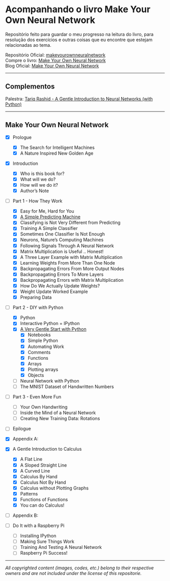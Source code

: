 # **Acompanhando o livro Make Your Own Neural Network**
Repositório feito para guardar o meu progresso na leitura do livro, para resolução dos exercícios e outras coisas que eu encontre que estejam relacionadas ao tema.

Repositório Oficial: [makeyourownneuralnetwork](https://github.com/makeyourownneuralnetwork/makeyourownneuralnetwork)    
Compre o livro: [Make Your Own Neural Network](https://www.amazon.com/Make-Your-Own-Neural-Network/dp/1530826608/r)  
Blog Oficial: [Make Your Own Neural Network](http://makeyourownneuralnetwork.blogspot.com/)    
_________________________________________________
## **Complementos**
Palestra: [Tariq Rashid - A Gentle Introduction to Neural Networks (with Python)](https://www.youtube.com/watch?v=b7oYqAlX_Bo)    
_________________________________________________
## **Make Your Own Neural Network**    
- [x] Prologue
  - [x] The Search for Intelligent Machines    
  - [x] A Nature Inspired New Golden Age

- [x] Introduction
  - [x] Who is this book for?
  - [x] What will we do?
  - [x] How will we do it?
  - [x] Author’s Note

- [ ] Part 1 - How They Work
  - [x] Easy for Me, Hard for You
  - [x] [A Simple Predicting Machine](https://github.com/jeffersonjpr/Acompanhando-o-Livro-MYONN/tree/main/resolucoes/Part%201%20-%20A%20Simple%20Predicting%20Machine)
  - [x] Classifying is Not Very Different from Predicting
  - [x] Training A Simple Classifier
  - [x] Sometimes One Classifier Is Not Enough
  - [x] Neurons, Nature’s Computing Machines
  - [x] Following Signals Through A Neural Network
  - [x] Matrix Multiplication is Useful .. Honest!
  - [x] A Three Layer Example with Matrix Multiplication
  - [x] Learning Weights From More Than One Node
  - [x] Backpropagating Errors From More Output Nodes
  - [X] Backpropagating Errors To More Layers
  - [x] Backpropagating Errors with Matrix Multiplication
  - [x] How Do We Actually Update Weights?
  - [x] Weight Update Worked Example
  - [x] Preparing Data

- [ ] Part 2 - DIY with Python
  - [x] Python
  - [x] Interactive Python = IPython
  - [x] [A Very Gentle Start with Python](https://github.com/jeffersonjpr/Acompanhando-o-Livro-MYONN/tree/main/resolucoes/Part%202%20-%20DIY%20with%20Python/A%20Very%20Gentle%20Start%20with%20Python)
    - [x] Notebooks
    - [x] Simple Python
    - [x] Automating Work
    - [x] Comments
    - [x] Functions
    - [x] Arrays
    - [x] Plotting arrays
    - [x] Objects
  - [ ] Neural Network with Python
  - [ ] The MNIST Dataset of Handwritten Numbers

- [ ] Part 3 - Even More Fun
  - [ ] Your Own Handwriting
  - [ ] Inside the Mind of a Neural Network
  - [ ] Creating New Training Data: Rotations

- [ ] Epilogue

- [x] Appendix A:
- [x] A Gentle Introduction to Calculus
  - [x] A Flat Line
  - [x] A Sloped Straight Line
  - [x] A Curved Line
  - [x] Calculus By Hand
  - [x] Calculus Not By Hand
  - [x] Calculus without Plotting Graphs
  - [x] Patterns
  - [x] Functions of Functions
  - [x] You can do Calculus!

- [ ] Appendix B:
- [ ] Do It with a Raspberry Pi
  - [ ] Installing IPython
  - [ ] Making Sure Things Work
  - [ ] Training And Testing A Neural Network
  - [ ] Raspberry Pi Success!
_________________________________________________
*All copyrighted content (images, codes, etc.) belong to their respective owners and are not included under the license of this repositorie.*
